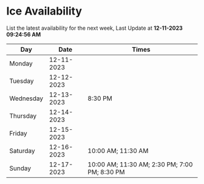 # Ice Availability

List the latest availability for the next week, Last Update at **12-11-2023 09:24:56 AM**

| Day         | Date        | Times       |
| ----------- | ----------- | ----------- |
|Monday|12-11-2023||
|Tuesday|12-12-2023||
|Wednesday|12-13-2023|8:30 PM|
|Thursday|12-14-2023||
|Friday|12-15-2023||
|Saturday|12-16-2023|10:00 AM; 11:30 AM|
|Sunday|12-17-2023|10:00 AM; 11:30 AM; 2:30 PM; 7:00 PM; 8:30 PM|
